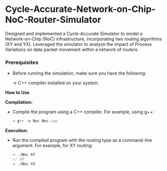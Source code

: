 # Cycle-Accurate-Network-on-Chip-NoC-Router-Simulator

Designed and implemented a Cycle-Accurate Simulator to model a Network-on-Chip (NoC) infrastructure, incorporating two routing algorithms (XY and YX). Leveraged the simulator to analyze the impact of Process Variations on data packet movement within a network of routers.

### **Prerequisites**

- Before running the simulation, make sure you have the following:
    
    → C++ compiler installed on your system.
    

**How to Use**

**Compilation:**

- Compile the program using a C++ compiler. For example, using g++:
    
    ```jsx
    → g++ -o Noc Noc.cpp
    ```
    

**Execution:**

- Run the compiled program with the routing type as a command-line argument. For example, for XY routing:
    
    ```jsx
    → ./Noc XY
    // OR
    → ./Noc YX
    ```
